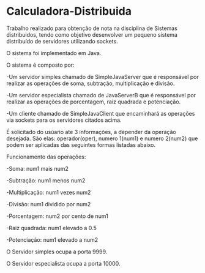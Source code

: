 # Calculadora-Distribuida

Trabalho realizado para obtenção de nota na disciplina de Sistemas distribuidos, tendo como objetivo desenvolver um pequeno sistema distribuído de servidores utilizando sockets.

O sistema foi implementado em Java.

O sistema é composto por:

-Um servidor simples chamado de SimpleJavaServer que é responsável por realizar as operações de soma, subtração, multiplicação e divisão.

-Um servidor especialista chamado de JavaServerB que é responsável por realizar as operações de porcentagem, raiz quadrada e potenciação.

-Um cliente chamado de SimpleJavaClient que encaminhará as operações via sockets para os servidores citados acima.

É solicitado do usúario ate 3 informações, a depender da operação desejada. São elas: operador(oper), numero 1(num1) e numero 2(num2) que podem ser aplicadas das seguintes formas listadas abaixo.

Funcionamento das operações:

-Soma: num1 mais num2

-Subtração: num1 menos num2

-Multiplicação: num1 vezes num2

-Divisão: num1 dividido por num2

-Porcentagem: num2 por cento de num1

-Raiz quadrada: num1 elevado a 0.5

-Potenciação: num1 elevado a num2

O Servidor simples ocupa a porta 9999.

O Servidor especialista ocupa a porta 10000.
